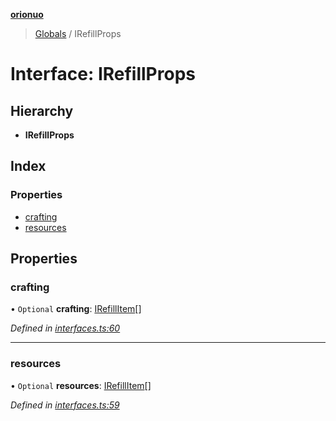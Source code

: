 **[orionuo](../README.md)**

> [Globals](../globals.md) / IRefillProps

# Interface: IRefillProps

## Hierarchy

* **IRefillProps**

## Index

### Properties

* [crafting](irefillprops.md#crafting)
* [resources](irefillprops.md#resources)

## Properties

### crafting

• `Optional` **crafting**: [IRefillItem](irefillitem.md)[]

*Defined in [interfaces.ts:60](https://github.com/msviha/orionuo/blob/94d05d0/src/interfaces.ts#L60)*

___

### resources

• `Optional` **resources**: [IRefillItem](irefillitem.md)[]

*Defined in [interfaces.ts:59](https://github.com/msviha/orionuo/blob/94d05d0/src/interfaces.ts#L59)*
